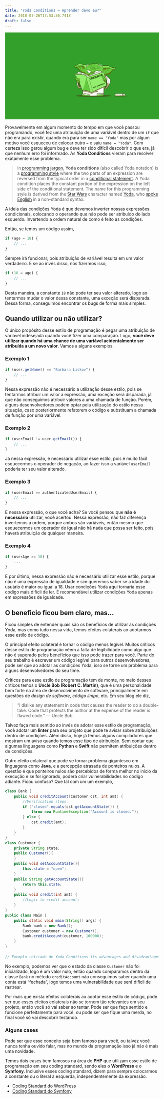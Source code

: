 ```yaml
---
title: "Yoda Conditions — Aprender devo eu?"
date: 2018-07-26T17:53:50.741Z
draft: false
---
```


![Yoda learning grammar](./images/yoda-learning-grammar.jpeg)

Provavelmente em algum momento do tempo em que você passou programando, você fez
uma atribuição de uma variável dentro de um `if` que não era para existir,
quando era para ser `name == "Yoda"` mas por algum motivo você esqueceu de
colocar outro `=` e saiu `name = "Yoda"`. Com certeza isso gerou algum bug e
deve ter sido difícil descobrir o que era, já que nenhum erro foi informado. As
**Yoda Conditions** vieram para resolver exatamente esse problema.

> In [programming](https://en.wikipedia.org/wiki/Computer_programming)
> [jargon](https://en.wikipedia.org/wiki/Jargon), **Yoda conditions** (also called
Yoda notation) is a [programming
style](https://en.wikipedia.org/wiki/Programming_style) where the two parts of
an expression are reversed from the typical order in a [conditional
statement](https://en.wikipedia.org/wiki/Conditional_(computer_programming)). A
Yoda condition places the constant portion of the expression on the left side of
the conditional statement. The name for this programming style is derived from
the [Star Wars](https://en.wikipedia.org/wiki/Star_Wars) character named
[Yoda](https://en.wikipedia.org/wiki/Yoda), who [spoke
English](https://en.wikipedia.org/wiki/Yoda#Character_overview) in a
non-standard syntax.

A ideia das condições Yoda é que devemos inverter nossas expressões
condicionais, colocando o operando que não pode ser atribuído do lado esquerdo.
Invertendo a ordem natural de como é feito as condições.

Então, se temos um código assim,

```javascript
if (age = 18) {
    // ...
}
```

Sempre irá funcionar, pois atribuição de variável resulta em um valor
verdadeiro. E se ao invés disso, nós fizermos isso,


```javascript
if (18 = age) {
    // ...
}
```

Desta maneira, a constante `18` não pode ter seu valor alterado, logo ao
tentarmos mudar o valor dessa constante, uma exceção será disparada. Dessa
forma, conseguimos encontrar os bugs de forma mais simples.

## Quando utilizar ou não utilizar?

O único propósito desse estilo de programação é pegar uma atribuição de variável
indesejada quando você fizer uma comparação. Logo, **você deve utilizar quando
há uma chance de uma variável acidentalmente ser atribuída a um novo valor**.
Vamos a alguns exemplos.

### Exemplo 1

```javascript
if (user.getName() == "Barbara Liskov") {
    // ...
}
```

Nessa expressão não é necessário a utilização desse estilo, pois se tentarmos
atribuir um valor a expressão, uma exceção será disparada, já que não
conseguimos atribuir valores a uma chamada de função. Porém, alguns
desenvolvedores podem optar pela utilização do estilo nessa situação, caso
posteriormente refatorem o código e substituam a chamada de função por uma
variável.

### Exemplo 2

```javascript
if (userEmail != user.getEmail()) {
    // ...
}
```

Já nessa expressão, é necessário utilizar esse estilo, pois é muito fácil
esquecermos o operador de negação, ao fazer isso a variável `userEmail` poderia
ter seu valor alterado.

### Exemplo 3

```javascript
if (userEmail == authenticatedUserEmail) {
    // ...
}
```

E nessa expressão, o que você acha? Se você pensou que **não** **é necessário**
utilizar, você acertou. Nessa expressão, não faz diferença invertemos a ordem,
porque ambos são variáveis, então mesmo que esquecermos um operador de igual não
há nada que possa ser feito, pois haverá atribuição de qualquer maneira.

### Exemplo 4

```javascript
if (userAge >= 18) {
    ...
}
```

E por último, nessa expressão não é necessário utilizar esse estilo, porque não
é uma expressão de igualdade e sim queremos saber se a idade do usuário é maior
ou igual a 18. Usar condições Yoda aqui tornaria esse código mais difícil de
ler. É recomendável utilizar condições Yoda apenas em expressões de igualdade.

## O beneficio ficou bem claro, mas…

Ficou simples de entender quais são os benefícios de utilizar as condições Yoda,
mas como tudo nessa vida, temos efeitos colaterais ao adotarmos esse estilo de
código.

O principal efeito colateral é tornar o código menos legível. Muitos críticos
desse estilo de programação vêem a falta de legibilidade como algo que não é
superado pelos benefícios que isso pode trazer para você. Parte do seu trabalho
é escrever um código legível para outros desenvolvedores, pode ser que ao adotar
as condições Yoda, isso se torne um problema para alguns desenvolvedores do seu
time.

Críticos para esse estilo de programação tem de monte, no meio desses críticos
temos o **Uncle Bob (Robert C. Martin)**, que é uma personalidade bem forte na
área de desenvolvimento de software, principalmente em questões de *design de
software*, *código limpo*, etc. Em seu blog ele diz,

> “I dislike any statement in code that causes the reader to do a double-take.
> Code that protects the author at the expense of the reader is flawed code.” —
Uncle Bob

Talvez faça mais sentido ao invés de adotar esse estilo de programação, você
adotar um **linter** para seu projeto que pode te avisar sobre atribuições
dentro de condições. Além disso, hoje já temos alguns compiladores que mostram
um aviso quando temos esse tipo de atribuição. Sem contar que algumas linguagens
como **Python** e **Swift** não permitem atribuições dentro de condições.

Outro efeito colateral que pode se tornar problema gigantesco em linguagens como
**Java**, e a percepção atrasada de ponteiros nulos. A questão é que ponteiros
nulos são percebidos de forma melhor no início da execução e se for ignorado,
poderá criar vulnerabilidades no código adiante. Ficou confuso? Que tal com um
um exemplo,

```java
class Bank {
    public void creditAccount(Customer cst, int amt) {
        //Verification steps.
        if ("closed".equals(cst.getAccountState()) {
            throw new RuntimeException("Account is closed.");
        } else {
            cst.credit(amt);
        }
    }
}
class Customer {
    private String state;
    public Customer(){
    }
    public void setAccountState(){
        this.state = "open";
    }
    public String getAccountState(){
        return this.state;
    }
    public void credit(int amt) {
        //Logic to credit account;
    }
}
public class Main {
    public static void main(String[] args) {
        Bank bank = new Bank();
        Customer customer = new Customer();
        bank.creditAccount(customer, 100000);
    }
}

// Exemplo retirado de Yoda Conditions its advantages and disadvantages.
```

No exemplo, podemos ver que o estado da classe `Customer` não foi inicializado,
logo é um valor nulo, então quando comparamos dentro da classe `Bank` no método
`creditAccount` não conseguimos saber quando uma conta está “fechada”, logo
temos uma vulnerabilidade que será difícil de rastrear.

Por mais que exista efeitos colaterais ao adotar esse estilo de código, pode ser
que esses efeitos colaterais não se tornem tão relevantes em seu projeto, então
você só vai saber ao tentar. Pode ser que faça sentido e funcione perfeitamente
para você, ou pode ser que fique uma merda, no final você só vai descobrir
testando.

### Alguns cases

Pode ser que esse conceito seja bem famoso para você, ou talvez você nunca tenha
ouvido falar, mas no mundo da programação isso já não é mais uma novidade.

Temos dois cases bem famosos na área de **PHP** que utilizam esse estilo de
programação em seu coding standard, sendo eles o **WordPress** e o **Symfony**.
Inclusive esses coding standard, dizem para sempre colocarmos a constante ou o
literal à esquerda, independentemente da expressão.

* [Coding Standard do
WordPress](https://make.wordpress.org/core/handbook/best-practices/coding-standards/php/#yoda-conditions)
* [Coding Standard do
Symfony](https://symfony.com/doc/current/contributing/code/standards.html)

